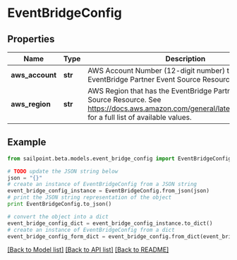 # EventBridgeConfig


## Properties

Name | Type | Description | Notes
------------ | ------------- | ------------- | -------------
**aws_account** | **str** | AWS Account Number (12-digit number) that has the EventBridge Partner Event Source Resource. | 
**aws_region** | **str** | AWS Region that has the EventBridge Partner Event Source Resource. See https://docs.aws.amazon.com/general/latest/gr/rande.html for a full list of available values. | 

## Example

```python
from sailpoint.beta.models.event_bridge_config import EventBridgeConfig

# TODO update the JSON string below
json = "{}"
# create an instance of EventBridgeConfig from a JSON string
event_bridge_config_instance = EventBridgeConfig.from_json(json)
# print the JSON string representation of the object
print EventBridgeConfig.to_json()

# convert the object into a dict
event_bridge_config_dict = event_bridge_config_instance.to_dict()
# create an instance of EventBridgeConfig from a dict
event_bridge_config_form_dict = event_bridge_config.from_dict(event_bridge_config_dict)
```
[[Back to Model list]](../README.md#documentation-for-models) [[Back to API list]](../README.md#documentation-for-api-endpoints) [[Back to README]](../README.md)


